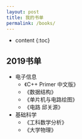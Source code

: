 ```yaml
---
layout: post
title: 我的书单
permalink: /books/
---
```


* content
{:toc}


2019书单
-----------------------------------------------------------------

* 电子信息
  * 《C++ Primer 中文版》
  * 《数据结构》
  * 《单片机与电路绘图》
  * 《电路 邱关源》
* 基础科学
  * 《工科数学分析》
  * 《大学物理》